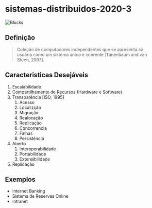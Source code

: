 # sistemas-distribuidos-2020-3

![Blocks](https://i.ebayimg.com/images/g/4OwAAOSwYxBeiH-V/s-l640.jpg)


## Definição
> Coleção de computadores independentes que se apresenta ao usuário como um sistema único e coerente [Tanenbaum and van Steen, 2007].

## Caracteristicas Desejáveis

1. Escalabilidade
2. Compartilhamento de Recursos (Hardware e Software)
3. Transparência [ISO, 1995]
    1. Acesso
    2. Localizção
    3. Migração
    4. Realocação
    5. Replicação
    6. Concorrencia
    7. Falhas
    8. Persistência
4. Aberto
    1. Interoperabilidade
    2. Portabilidade
    3. Extensibilidade
5. Replicação


## Exemplos

- Internet Banking 
- Sistema de Reservas Online
- Intranet
